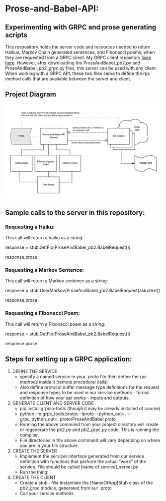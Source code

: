 # Prose-and-Babel-API: 
## Experimenting with GRPC and prose generating scripts

This respository holds the server code and resources needed to return Haikus, Markov Chain generated sentences, and Fibonacci poems, when they are requested from a GRPC client. My GRPC client repository [lives here](https://github.com/jfahmy/BabelBots). However, after downloading the ProseAndBabel_pb2.py and ProseAndBabel_pb2_grpc.py files, this server can be used with any client. When working with a GRPC API, these two files serve to define the rpc method calls that are available between the server and client. 

## Project Diagram
![Project Diagram](https://github.com/jfahmy/Images/blob/master/Babel%20Bots%20Diagram%20(1).png)

## Sample calls to the server in this repository: 

### Requesting a Haiku:

This call will return a haiku as a string:

response = stub.GetFib(ProseAndBabel_pb2.BabelRequest())

response.prose

### Requesting a Markov Sentence:

This call will return a Markov sentence as a string:

response = stub.UserMarkov(ProseAndBabel_pb2.BabelRequest(ask=text))

response.prose

### Requesting a Fibonacci Poem:

This call will return a Fibonacci poem as a string:

response = stub.GetFib(ProseAndBabel_pb2.BabelRequest())

response.prose



## Steps for setting up a GRPC application:

1. DEFINE THE SERVICE
    - specify a named service in your .proto file then define the rpc methods inside it (remote procedural calls)
    - Also define protocol buffer message type definitions for the request and response types to be used in our service methods - formal definition of how your api works - inputs and outputs.
2. GENERATE CLIENT AND SERVER CODE
    - pip install grpcio-tools (though it may be already installed of course)
    - python -m grpc_tools.protoc -Iproto --python_out=. --grpc_python_out=. proto/ProseAndBabel.proto
    - Running the above command from your project directory will create or regenerate the pb2.py and pb2_grpc.py code. This is running the compiler.
    - File directories in the above command will vary depending on where you are in your file structure. 
3. CREATE THE SERVER
    - Implement the servicer interface generated from our service definition with functions that perform the actual “work” of the service. File should be called [name of service]_server.py
    - Run the thing!
4. CREATE THE CLIENT
    - Create a stub - We instantiate the [NameOfApp]Stub class of the pb2_grpc module, generated from our .proto
    - Call your service methods 
